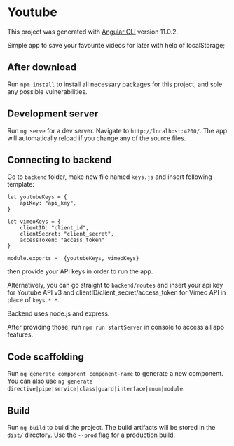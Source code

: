 # Youtube

This project was generated with [Angular CLI](https://github.com/angular/angular-cli) version 11.0.2.

Simple app to save your favourite videos for later with help of localStorage;


## After download
Run `npm install` to install all necessary packages for this project, and sole any possible vulnerabilities.


## Development server

Run `ng serve` for a dev server. Navigate to `http://localhost:4200/`. The app will automatically reload if you change any of the source files.


## Connecting to backend

Go to `backend` folder, make new file named `keys.js` and insert following template:
```
let youtubeKeys = {
    apiKey: "api_key",
}

let vimeoKeys = {
    clientID: "client_id",
    clientSecret: "client_secret",
    accessToken: "access_token"
}

module.exports =  {youtubeKeys, vimeoKeys}
```
then provide your API keys in order to run the app.

Alternatively, you can go straight to `backend/routes` and insert your api key for Youtube API v3 and clientID/client_secret/access_token for Vimeo API in place of `keys.*.*`. 

Backend uses node.js and express.

After providing those, run `npm run startServer` in console to access all app features.


## Code scaffolding

Run `ng generate component component-name` to generate a new component. You can also use `ng generate directive|pipe|service|class|guard|interface|enum|module`.


## Build

Run `ng build` to build the project. The build artifacts will be stored in the `dist/` directory. Use the `--prod` flag for a production build.